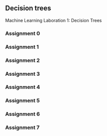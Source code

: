 ## Decision trees
Machine Learning Laboration 1: Decision Trees

### Assignment 0

### Assignment 1

### Assignment 2

### Assignment 3

### Assignment 4

### Assignment 5

### Assignment 6

### Assignment 7
